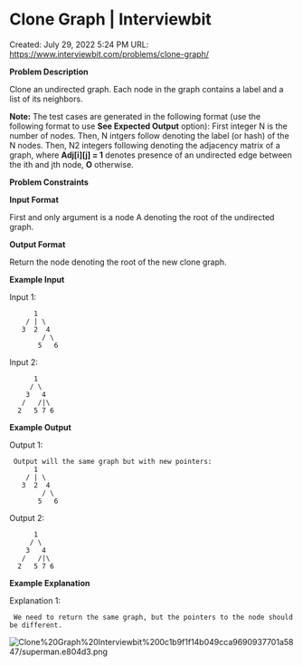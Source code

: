 # Clone Graph | Interviewbit

Created: July 29, 2022 5:24 PM
URL: https://www.interviewbit.com/problems/clone-graph/

**Problem Description**

Clone an undirected graph. Each node in the graph contains a label and a list of its neighbors.

**Note:** The test cases are generated in the following format (use the following format to use **See Expected Output** option):
 First integer N is the number of nodes.
 Then, N intgers follow denoting the label (or hash) of the N nodes.
 Then, N2 integers following denoting the adjacency matrix of a graph, where **Adj[i][j] = 1** denotes presence of an undirected edge between the ith and jth node, **O** otherwise.

**Problem Constraints**

**Input Format**

First and only argument is a node A denoting the root of the undirected graph.

**Output Format**

Return the node denoting the root of the new clone graph.

**Example Input**

Input 1:

```
      1
    / | \
   3  2  4
        / \
       5   6
```

Input 2:

```
      1
     / \
    3   4
   /   /|\
  2   5 7 6
```

**Example Output**

Output 1:

```
 Output will the same graph but with new pointers:
      1
    / | \
   3  2  4
        / \
       5   6
```

Output 2:

```
      1
     / \
    3   4
   /   /|\
  2   5 7 6
```

**Example Explanation**

Explanation 1:

```
 We need to return the same graph, but the pointers to the node should be different.
```

![Clone%20Graph%20Interviewbit%200c1b9f1f14b049cca9690937701a5847/superman.e804d3.png](Clone%20Graph%20Interviewbit%200c1b9f1f14b049cca9690937701a5847/superman.e804d3.png)